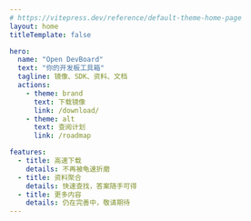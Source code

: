 ```yaml
---
# https://vitepress.dev/reference/default-theme-home-page
layout: home
titleTemplate: false

hero:
  name: "Open DevBoard"
  text: "你的开发板工具箱"
  tagline: 镜像、SDK、资料、文档
  actions:
    - theme: brand
      text: 下载镜像
      link: /download/
    - theme: alt
      text: 查阅计划
      link: /roadmap

features:
  - title: 高速下载
    details: 不再被龟速折磨
  - title: 资料聚合
    details: 快速查找，答案随手可得
  - title: 更多内容
    details: 仍在完善中，敬请期待
---
```


